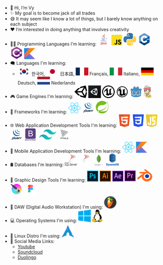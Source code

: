 - 👋 Hi, I’m Vy
- ✨ My goal is to become jack of all trades
- 😅 It may seem like I know a lot of things, but I barely know anything on each subject
- ❤️ I’m interested in doing anything that involves creativity
- 🧑‍💻 Programming Languages I'm learning:
![Java](./img/java.png) ![Javascript](./img/js.png) ![Python](./img/python.png) ![C++](./img/cpp.png) ![C#](./img/cs.png) ![Kotlin](./img/kotlin.png)
- 🗨️ Languages I'm learning:
  - <img src="./img/kr.png" width="40px" height="25px"> 한국어, <img src="./img/jp.png" width="40px" height="25px"> 日本語, <img src="./img/fr.png" width="40px" height="25px"> Français, <img src="./img/italy.png" width="40px" height="25px"> Italiano, <img src="./img/germany.png" width="40px" height="25px"> Deutsch, <img src="./img/netherlands.png" width="40px" height="25px"> Nederlands
- 🎮 Game Engines I'm learning: 
![Unity](./img/unity.png#gh-light-mode-only) ![Unity](./img/unity-dark.png#gh-dark-mode-only) ![Unreal](./img/unreal.png#gh-light-mode-only) ![Unreal](./img/unreal-dark.png#gh-dark-mode-only) ![Godot](./img/godot.png) ![Ren'py](./img/renpy.png)
- 🧩 Frameworks I'm learning:
![React](./img/react.png) ![jQuery](./img/jquery.png) ![Spring](./img/spring.png)
- 🌐 Web Application Development Tools I'm learning: ![HTML5](./img/html.png) ![CSS3](./img/css.png) ![JS](./img/js-shield.png) ![jQuery](./img/jquery.png) ![Bootstrap](./img/bootstrap.png) ![Tailwind CSS](./img/tailwind.png) ![ThreeJS](./img/three.png)
- 📱 Mobile Application Development Tools I'm learning: ![React](./img/react.png) ![Kotlin](./img/kotlin.png)
- 🛢️ Databases I'm learning: ![SQLServer](./img/mssql.png#gh-light-mode-only) ![SQLServer](./img/mssql-dark.png) ![MongoDB](./img/mongo.png) ![DynamoDB](./img/dynamo.png)
- 🎨 Graphic Design Tools I'm learning:
![Photoshop](./img/ps.png) ![Illustrator](./img/ai.png) ![After Effects](./img/ae.png) ![Premiere Pro](./img/pr.png) ![Blender](./img/blender.png) ![Krita](./img/krita.png) ![Figma](./img/figma.png)
- 🎹 DAW (Digital Audio Workstation) I'm using: ![FL Studio](./img/fl.png)
- 💻 Operating Systems I'm using: ![Window](./img/window.png) ![Linux](./img/linux.png)
- 💽 Linux Distro I'm using: ![Arch](./img/arch.png)
- 🤝 Social Media Links:
  - <a href="https://www.youtube.com/channel/UC11L_9f8oYKYPPMg1KBKwkQ">Youtube</a>
  - <a href="https://soundcloud.com/just-vy">Soundcloud</a>
  - <a href="https://www.duolingo.com/profile/Just_Vy">Duolingo</a>
